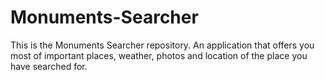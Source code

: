 # Monuments-Searcher
This is the Monuments Searcher repository. An application that offers you most of important places, weather, photos and location of the place you have searched for.
